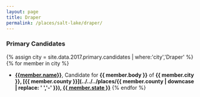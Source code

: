 ```yaml
---
layout: page
title: Draper
permalink: /places/salt-lake/draper/
---
```


### Primary Candidates
{% assign city = site.data.2017.primary.candidates | where:'city','Draper' %}
{% for member in city  %}
- <strong>[{{member.name}}](../../../people/{{member.id}})</strong>, Candidate for <strong>{{ member.body }}</strong> of <strong>{{ member.city }}, [{{ member.county }}](../../../places/{{ member.county | downcase | replace: ' ','-' }}), [{{ member.state }}](../../../places)</strong>
{% endfor %}
